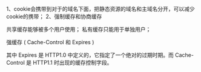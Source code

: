 1、cookie会携带到对于的域名下面，把静态资源的域名和主域名分开，可以减少cookie的携带；
2、强制缓存和协商缓存

共享缓存能够被多个用户使用；
私有缓存只能用于单独用户；

强缓存 ( Cache-Control 和 Expires )

其中 Expires 是 HTTP1.0 中定义的，它指定了一个绝对的过期时期。而 Cache-Control 是 HTTP1.1 时出现的缓存控制字段。